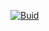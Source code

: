 [![Buid](https://github.com/eucliwoodhell/rust-shortener-url/actions/workflows/build.yml/badge.svg)](https://github.com/eucliwoodhell/rust-shortener-url/actions/workflows/build.yml)


